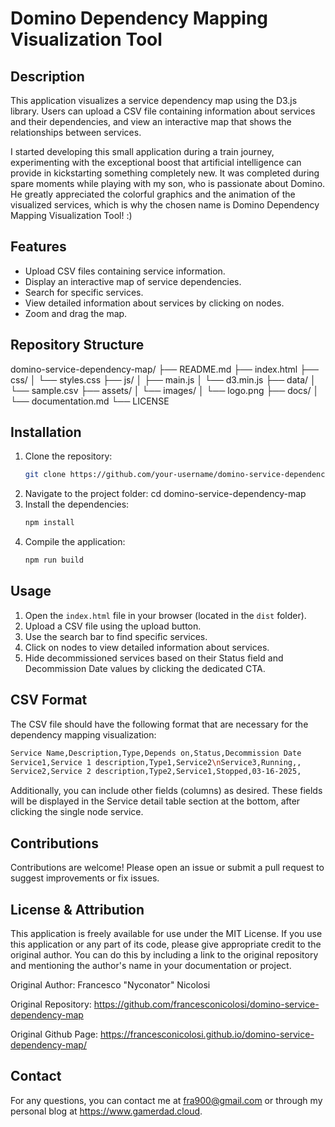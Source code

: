 # Domino Dependency Mapping Visualization Tool

## Description
This application visualizes a service dependency map using the D3.js library. Users can upload a CSV file containing information about services and their dependencies, and view an interactive map that shows the relationships between services.

I started developing this small application during a train journey, experimenting with the exceptional boost that artificial intelligence can provide in kickstarting something completely new. It was completed during spare moments while playing with my son, who is passionate about Domino. He greatly appreciated the colorful graphics and the animation of the visualized services, which is why the chosen name is Domino Dependency Mapping Visualization Tool! :) 

## Features
- Upload CSV files containing service information.
- Display an interactive map of service dependencies.
- Search for specific services.
- View detailed information about services by clicking on nodes.
- Zoom and drag the map.

## Repository Structure
domino-service-dependency-map/ ├── README.md ├── index.html ├── css/ │ └── styles.css ├── js/ │ ├── main.js │ └── d3.min.js ├── data/ │ └── sample.csv ├── assets/ │ └── images/ │ └── logo.png ├── docs/ │ └── documentation.md └── LICENSE


## Installation
1. Clone the repository:
   ```bash
   git clone https://github.com/your-username/domino-service-dependency-map.git
2. Navigate to the project folder:
cd domino-service-dependency-map
3. Install the dependencies:
   ```bash
   npm install
4. Compile the application:
   ```bash
   npm run build

## Usage
1. Open the `index.html` file in your browser (located in the `dist` folder).
2. Upload a CSV file using the upload button.
3. Use the search bar to find specific services.
4. Click on nodes to view detailed information about services.
5. Hide decommissioned services based on their Status field and Decommission Date values by clicking the dedicated CTA.

## CSV Format
The CSV file should have the following format that are necessary for the dependency mapping visualization:
   ```bash
   Service Name,Description,Type,Depends on,Status,Decommission Date
   Service1,Service 1 description,Type1,Service2\nService3,Running,,
   Service2,Service 2 description,Type2,Service1,Stopped,03-16-2025,
   ```

Additionally, you can include other fields (columns) as desired. These fields will be displayed in the Service detail table section at the bottom, after clicking the single node service. 


## Contributions
Contributions are welcome! Please open an issue or submit a pull request to suggest improvements or fix issues.

## License & Attribution
This application is freely available for use under the MIT License. If you use this application or any part of its code, please give appropriate credit to the original author. You can do this by including a link to the original repository and mentioning the author's name in your documentation or project.

Original Author: Francesco "Nyconator" Nicolosi

Original Repository: https://github.com/francesconicolosi/domino-service-dependency-map

Original Github Page: https://francesconicolosi.github.io/domino-service-dependency-map/

## Contact
For any questions, you can contact me at fra900@gmail.com or through my personal blog at https://www.gamerdad.cloud.